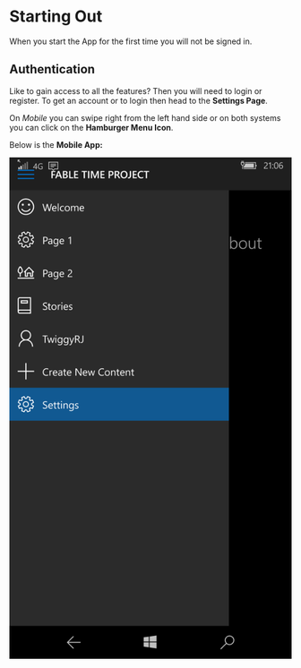# Starting Out

When you start the App for the first time you will not be signed in.


## Authentication


Like to gain access to all the features? Then you will need to login or register. To get an account or to login then head to the **Settings Page**.

On *Mobile* you can swipe right from the left hand side or on both systems you can click on the **Hamburger Menu Icon**. 





Below is the **Mobile App:**

![Hamburger Menu with the Settings Choice selected on mobile](wp_ss_20160114_0005.png)